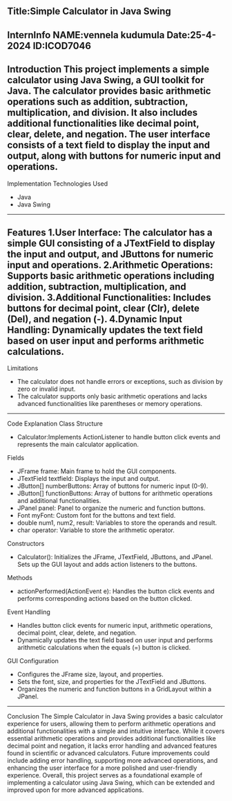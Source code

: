 
Title:Simple Calculator in Java Swing
------------------------------------------------------------------------------
InternInfo
NAME:vennela kudumula 
Date:25-4-2024
ID:ICOD7046
------------------------------------------------------------------------------
Introduction
This project implements a simple calculator using Java Swing, a GUI toolkit for Java. The calculator provides basic arithmetic operations such as addition, subtraction, multiplication, and division. It also includes additional functionalities like decimal point, clear, delete, and negation. The user interface consists of a text field to display the input and output, along with buttons for numeric input and operations.
------------------------------------------------------------------------------
Implementation
Technologies Used
- Java
- Java Swing
------------------------------------------------------------------------------
Features
1.User Interface: The calculator has a simple GUI consisting of a JTextField to display the input and output, and JButtons for numeric input and operations.
2.Arithmetic Operations: Supports basic arithmetic operations including addition, subtraction, multiplication, and division.
3.Additional Functionalities: Includes buttons for decimal point, clear (Clr), delete (Del), and negation (-).
4.Dynamic Input Handling: Dynamically updates the text field based on user input and performs arithmetic calculations.
------------------------------------------------------------------------------

Limitations
- The calculator does not handle errors or exceptions, such as division by zero or invalid input.
- The calculator supports only basic arithmetic operations and lacks advanced functionalities like parentheses or memory operations.
------------------------------------------------------------------------------
Code Explanation
Class Structure
- Calculator:Implements ActionListener to handle button click events and represents the main calculator application.

Fields
- JFrame frame: Main frame to hold the GUI components.
- JTextField textfield: Displays the input and output.
- JButton[] numberButtons: Array of buttons for numeric input (0-9).
- JButton[] functionButtons: Array of buttons for arithmetic operations and additional functionalities.
- JPanel panel: Panel to organize the numeric and function buttons.
- Font myFont: Custom font for the buttons and text field.
- double num1, num2, result: Variables to store the operands and result.
- char operator: Variable to store the arithmetic operator.

Constructors
- Calculator(): Initializes the JFrame, JTextField, JButtons, and JPanel. Sets up the GUI layout and adds action listeners to the buttons.

Methods
- actionPerformed(ActionEvent e): Handles the button click events and performs corresponding actions based on the button clicked.

Event Handling
- Handles button click events for numeric input, arithmetic operations, decimal point, clear, delete, and negation.
- Dynamically updates the text field based on user input and performs arithmetic calculations when the equals (=) button is clicked.

GUI Configuration
- Configures the JFrame size, layout, and properties.
- Sets the font, size, and properties for the JTextField and JButtons.
- Organizes the numeric and function buttons in a GridLayout within a JPanel.

------------------------------------------------------------------------------
Conclusion
The Simple Calculator in Java Swing provides a basic calculator experience for users, allowing them to perform arithmetic operations and additional functionalities with a simple and intuitive interface. While it covers essential arithmetic operations and provides additional functionalities like decimal point and negation, it lacks error handling and advanced features found in scientific or advanced calculators. Future improvements could include adding error handling, supporting more advanced operations, and enhancing the user interface for a more polished and user-friendly experience. Overall, this project serves as a foundational example of implementing a calculator using Java Swing, which can be extended and improved upon for more advanced applications.
